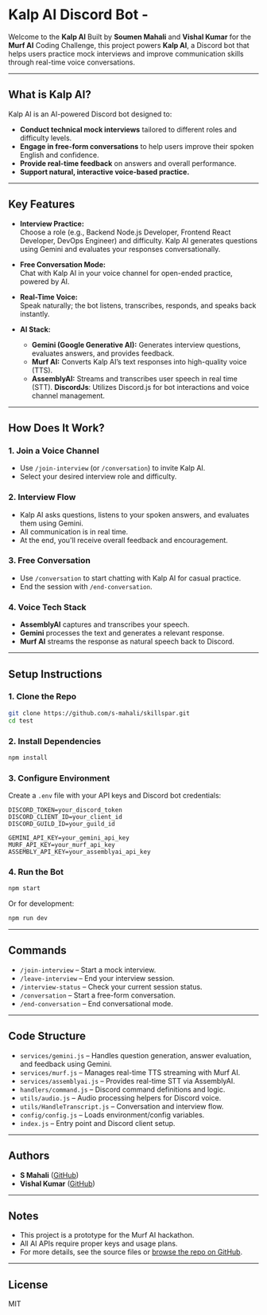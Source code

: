 # Kalp AI Discord Bot -

Welcome to the **Kalp AI** 
Built by **Soumen Mahali** and **Vishal Kumar** for the **Murf AI** Coding Challenge, this project powers **Kalp AI**, a Discord bot that helps users practice mock interviews and improve communication skills through real-time voice conversations.

---

## What is Kalp AI?

Kalp AI is an AI-powered Discord bot designed to:
- **Conduct technical mock interviews** tailored to different roles and difficulty levels.
- **Engage in free-form conversations** to help users improve their spoken English and confidence.
- **Provide real-time feedback** on answers and overall performance.
- **Support natural, interactive voice-based practice.**

---

## Key Features

- **Interview Practice:**  
  Choose a role (e.g., Backend Node.js Developer, Frontend React Developer, DevOps Engineer) and difficulty. Kalp AI generates questions using Gemini and evaluates your responses conversationally.

- **Free Conversation Mode:**  
  Chat with Kalp AI in your voice channel for open-ended practice, powered by AI.

- **Real-Time Voice:**  
  Speak naturally; the bot listens, transcribes, responds, and speaks back instantly.

- **AI Stack:**
  - **Gemini (Google Generative AI):** Generates interview questions, evaluates answers, and provides feedback.
  - **Murf AI:** Converts Kalp AI’s text responses into high-quality voice (TTS).
  - **AssemblyAI:** Streams and transcribes user speech in real time (STT).
   **DiscordJs**: Utilizes Discord.js for bot interactions and voice channel management.

---

## How Does It Work?

### 1. **Join a Voice Channel**
- Use `/join-interview` (or `/conversation`) to invite Kalp AI.
- Select your desired interview role and difficulty.

### 2. **Interview Flow**
- Kalp AI asks questions, listens to your spoken answers, and evaluates them using Gemini.
- All communication is in real time.
- At the end, you'll receive overall feedback and encouragement.

### 3. **Free Conversation**
- Use `/conversation` to start chatting with Kalp AI for casual practice.
- End the session with `/end-conversation`.

### 4. **Voice Tech Stack**
- **AssemblyAI** captures and transcribes your speech.
- **Gemini** processes the text and generates a relevant response.
- **Murf AI** streams the response as natural speech back to Discord.

---

## Setup Instructions

### 1. **Clone the Repo**
```bash
git clone https://github.com/s-mahali/skillspar.git
cd test
```

### 2. **Install Dependencies**
```bash
npm install
```

### 3. **Configure Environment**
Create a `.env` file with your API keys and Discord bot credentials:
```
DISCORD_TOKEN=your_discord_token
DISCORD_CLIENT_ID=your_client_id
DISCORD_GUILD_ID=your_guild_id

GEMINI_API_KEY=your_gemini_api_key
MURF_API_KEY=your_murf_api_key
ASSEMBLY_API_KEY=your_assemblyai_api_key
```

### 4. **Run the Bot**
```bash
npm start
```
Or for development:
```bash
npm run dev
```

---

## Commands

- `/join-interview` – Start a mock interview.
- `/leave-interview` – End your interview session.
- `/interview-status` – Check your current session status.
- `/conversation` – Start a free-form conversation.
- `/end-conversation` – End conversational mode.

---

## Code Structure

- `services/gemini.js` – Handles question generation, answer evaluation, and feedback using Gemini.
- `services/murf.js` – Manages real-time TTS streaming with Murf AI.
- `services/assemblyai.js` – Provides real-time STT via AssemblyAI.
- `handlers/command.js` – Discord command definitions and logic.
- `utils/audio.js` – Audio processing helpers for Discord voice.
- `utils/HandleTranscript.js` – Conversation and interview flow.
- `config/config.js` – Loads environment/config variables.
- `index.js` – Entry point and Discord client setup.

---

## Authors

- **S Mahali** ([GitHub](https://github.com/s-mahali))
- **Vishal Kumar** ([GitHub](https://github.com/Vishalpandey1799))

---

## Notes

- This project is a prototype for the Murf AI hackathon.  
- All AI APIs require proper keys and usage plans.
- For more details, see the source files or [browse the repo on GitHub](https://github.com/s-mahali/skillspar).

---

## License

MIT
